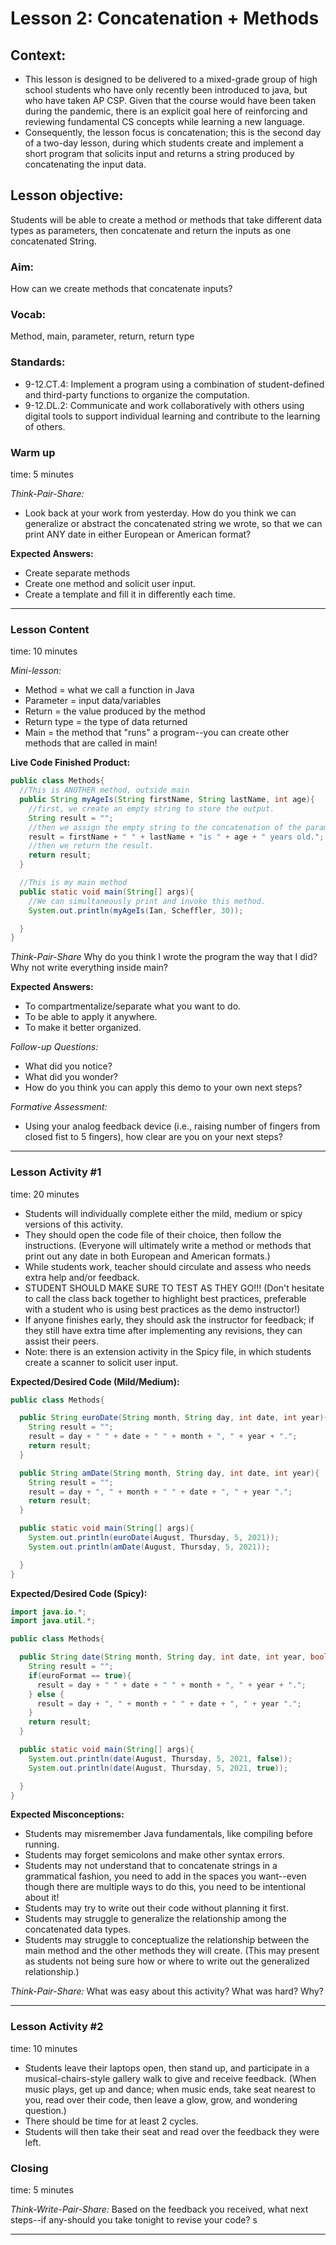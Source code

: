 # Lesson 2: Concatenation + Methods

## Context:
- This lesson is designed to be delivered to a mixed-grade group of high school students who have only recently been introduced to java, but who have taken AP CSP. Given that the course would have been taken during the pandemic, there is an explicit goal here of reinforcing and reviewing fundamental CS concepts while learning a new language.  
- Consequently, the lesson focus is concatenation; this is the second day of a two-day lesson, during which students create and implement a short program that solicits input and returns a string produced by concatenating the input data.

## Lesson objective:
Students will be able to create a method or methods that take different data types as parameters, then concatenate and return the inputs as one concatenated String.  

### Aim:
How can we create methods that concatenate inputs?

### Vocab:
Method, main, parameter, return, return type

### Standards:
- 9-12.CT.4: Implement a program using a combination of student-defined and third-party functions to organize the computation.
- 9-12.DL.2: Communicate and work collaboratively with others using digital tools to support individual learning and contribute to the learning of others.

### Warm up
time: 5 minutes

*Think-Pair-Share:*
- Look back at your work from yesterday. How do you think we can generalize or abstract the concatenated string we wrote, so that we can print ANY date in either European or American format?

**Expected Answers:**
- Create separate methods
- Create one method and solicit user input.
- Create a template and fill it in differently each time.

---

### Lesson Content
time: 10 minutes

*Mini-lesson:*
- Method = what we call a function in Java
- Parameter = input data/variables
- Return = the value produced by the method
- Return type = the type of data returned
- Main = the method that "runs" a program--you can create other methods that are called in main!

**Live Code Finished Product:**

```Java
public class Methods{
  //This is ANOTHER method, outside main
  public String myAgeIs(String firstName, String lastName, int age){
    //first, we create an empty string to store the output.
    String result = "";
    //then we assign the empty string to the concatenation of the parameters.
    result = firstName + " " + lastName + "is " + age + " years old.";
    //then we return the result.
    return result;
  }

  //This is my main method
  public static void main(String[] args){
    //We can simultaneously print and invoke this method.
    System.out.println(myAgeIs(Ian, Scheffler, 30));

  }
}
```
*Think-Pair-Share* Why do you think I wrote the program the way that I did? Why not write everything inside main?

**Expected Answers:**
- To compartmentalize/separate what you want to do.
- To be able to apply it anywhere.
- To make it better organized.

*Follow-up Questions:*
- What did you notice?
- What did you wonder?
- How do you think you can apply this demo to your own next steps?

*Formative Assessment:*
- Using your analog feedback device (i.e., raising number of fingers from closed fist to 5 fingers), how clear are you on your next steps?
---

### Lesson Activity #1
time: 20 minutes

- Students will individually complete either the mild, medium or spicy versions of this activity.
- They should open the code file of their choice, then follow the instructions. (Everyone will ultimately write a method or methods that print out any date in both European and American formats.)
- While students work, teacher should circulate and assess who needs extra help and/or feedback.
- STUDENT SHOULD MAKE SURE TO TEST AS THEY GO!!! (Don't hesitate to call the class back together to highlight best practices, preferable with a student who is using best practices as the demo instructor!)
- If anyone finishes early, they should ask the instructor for feedback; if they still have extra time after implementing any revisions, they can assist their peers.
- Note: there is an extension activity in the Spicy file, in which students create a scanner to solicit user input.

**Expected/Desired Code (Mild/Medium):**
```java
public class Methods{

  public String euroDate(String month, String day, int date, int year){
    String result = "";
    result = day + " " + date + " " + month + ", " + year + ".";
    return result;
  }

  public String amDate(String month, String day, int date, int year){
    String result = "";
    result = day + ", " + month + " " + date + ", " + year ".";
    return result;
  }

  public static void main(String[] args){
    System.out.println(euroDate(August, Thursday, 5, 2021));
    System.out.println(amDate(August, Thursday, 5, 2021));

  }
}
```
**Expected/Desired Code (Spicy):**
```Java
import java.io.*;
import java.util.*;

public class Methods{

  public String date(String month, String day, int date, int year, boolean euroFormat){
    String result = "";
    if(euroFormat == true){
      result = day + " " + date + " " + month + ", " + year + ".";
    } else {
      result = day + ", " + month + " " + date + ", " + year ".";
    }
    return result;
  }

  public static void main(String[] args){
    System.out.println(date(August, Thursday, 5, 2021, false));
    System.out.println(date(August, Thursday, 5, 2021, true));

  }
}
```

**Expected Misconceptions:**
- Students may misremember Java fundamentals, like compiling before running.
- Students may forget semicolons and make other syntax errors.
- Students may not understand that to concatenate strings in a grammatical fashion, you need to add in the spaces you want--even though there are multiple ways to do this, you need to be intentional about it!
- Students may try to write out their code without planning it first.
- Students may struggle to generalize the relationship among the concatenated data types.
- Students may struggle to conceptualize the relationship between the main method and the other methods they will create. (This may present as students not being sure how or where to write out the generalized relationship.)

*Think-Pair-Share:*
What was easy about this activity? What was hard? Why?

---

### Lesson Activity #2
time: 10 minutes

- Students leave their laptops open, then stand up, and participate in a musical-chairs-style gallery walk to give and receive feedback. (When music plays, get up and dance; when music ends, take seat nearest to you, read over their code, then leave a glow, grow, and wondering question.)
- There should be time for at least 2 cycles.
- Students will then take their seat and read over the feedback they were left.

### Closing
time: 5 minutes

*Think-Write-Pair-Share:*
Based on the feedback you received, what next steps--if any-should you take tonight to revise your code? s

---
